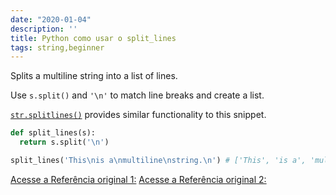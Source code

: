 ```yaml
---
date: "2020-01-04"
description: ''
title: Python como usar o split_lines
tags: string,beginner
---
```


Splits a multiline string into a list of lines.

Use `s.split()` and `'\n'` to match line breaks and create a list.

[`str.splitlines()`](https://docs.python.org/3/library/stdtypes.html#str.splitlines) provides similar functionality to this snippet.

```py
def split_lines(s):
  return s.split('\n')
```

```py
split_lines('This\nis a\nmultiline\nstring.\n') # ['This', 'is a', 'multiline', 'string.' , '']
```

[Acesse a Referência original 1:](https://www.pythonsheets.com/)
[Acesse a Referência original 2:](https://www.pythoncheatsheet.org/)
